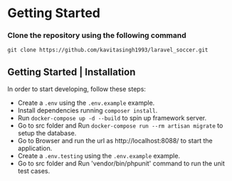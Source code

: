 # Getting Started

### Clone the repository using the following command

    git clone https://github.com/kavitasingh1993/laravel_soccer.git
        
## Getting Started | Installation

In order to start developing, follow these steps:

- Create a `.env` using the `.env.example` example.
- Install dependencies running `composer install`.
- Run `docker-compose up -d --build` to spin up framework server.
- Go to src folder and Run `docker-compose run --rm artisan migrate` to setup the database.
- Go to Browser and run the url as http://localhost:8088/ to start the application.
- Create a `.env.testing` using the `.env.example` example.
- Go to src folder and Run 'vendor/bin/phpunit' command to run the unit test cases.
